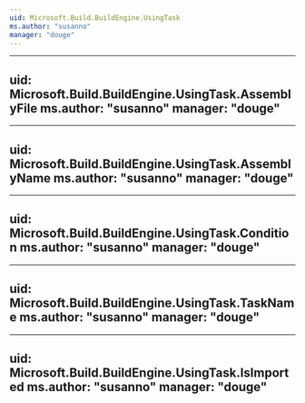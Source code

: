 ```yaml
---
uid: Microsoft.Build.BuildEngine.UsingTask
ms.author: "susanno"
manager: "douge"
---
```


---
uid: Microsoft.Build.BuildEngine.UsingTask.AssemblyFile
ms.author: "susanno"
manager: "douge"
---

---
uid: Microsoft.Build.BuildEngine.UsingTask.AssemblyName
ms.author: "susanno"
manager: "douge"
---

---
uid: Microsoft.Build.BuildEngine.UsingTask.Condition
ms.author: "susanno"
manager: "douge"
---

---
uid: Microsoft.Build.BuildEngine.UsingTask.TaskName
ms.author: "susanno"
manager: "douge"
---

---
uid: Microsoft.Build.BuildEngine.UsingTask.IsImported
ms.author: "susanno"
manager: "douge"
---

